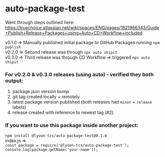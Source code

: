 # auto-package-test

Went through steps outlined here: https://truechoice.atlassian.net/wiki/spaces/ENG/pages/1821966343/Guide+Publish+Release+Packages+using+Auto+CD+Workflow+included

v0.1.0 => Manually published initial package to GitHub Packages running ``npm publish``
<br />
v0.2.0 => Second release was through ``npx auto shipit``
<br />
v0.3.0 => Third release was through CD Workflow => triggered ``npx auto shipit``

### For v0.2.0 & v0.3.0 releases (using **auto**) - verified they both output:
1) package.json version bump
2) git tag created locally + remotely
3) latest package version published (both releases had ``minor`` + ``release`` labels)
4) release created with reference to newest tag (#2)

### If you want to use this package inside another project:
``npm install @lyoon-tcs/auto-package-test@0.1.0``
<br />
index.js =>
<br />
``const package = require('@lyoon-tcs/auto-package-test');``
<br />
``console.log(package.getName('your-name'));``
